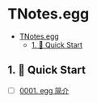 # TNotes.egg

<!-- region:toc -->
- [TNotes.egg](#tnotesegg)
  - [1. 🚀 Quick Start](#1--quick-start)
<!-- endregion:toc -->

## 1. 🚀 Quick Start

- [ ] [0001. egg 简介](https://github.com/Tdahuyou/TNotes.egg/tree/main/notes/0001.%20egg%20%E7%AE%80%E4%BB%8B/README.md) <!-- [locale](./notes/0001.%20egg%20%E7%AE%80%E4%BB%8B/README.md) -->
